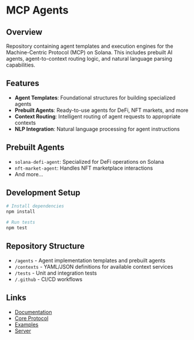 # MCP Agents

## Overview
Repository containing agent templates and execution engines for the Machine-Centric Protocol (MCP) on Solana. This includes prebuilt AI agents, agent-to-context routing logic, and natural language parsing capabilities.

## Features
- **Agent Templates**: Foundational structures for building specialized agents
- **Prebuilt Agents**: Ready-to-use agents for DeFi, NFT markets, and more
- **Context Routing**: Intelligent routing of agent requests to appropriate contexts
- **NLP Integration**: Natural language processing for agent instructions

## Prebuilt Agents
- `solana-defi-agent`: Specialized for DeFi operations on Solana
- `nft-market-agent`: Handles NFT marketplace interactions
- And more...

## Development Setup
```bash
# Install dependencies
npm install

# Run tests
npm test
```

## Repository Structure
- `/agents` - Agent implementation templates and prebuilt agents
- `/contexts` - YAML/JSON definitions for available context services
- `/tests` - Unit and integration tests
- `/.github` - CI/CD workflows

## Links
- [Documentation](https://github.com/MyCryptoProtocol/mcp-docs)
- [Core Protocol](https://github.com/MyCryptoProtocol/mcp-core)
- [Examples](https://github.com/MyCryptoProtocol/mcp-examples)
- [Server](https://github.com/MyCryptoProtocol/mcp-server)
